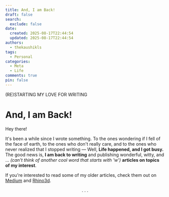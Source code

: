```yaml
---
title: And, I am Back!
draft: false
search:
  exclude: false
date:
  created: 2025-08-17T22:44:54
  updated: 2025-08-17T22:44:54
authors:
  - thekaushikls
tags:
  - Personal
categories:
  - Meta
  - Life
comments: true
pin: false
---
```

(RE)STARTING MY LOVE FOR WRITING
<!-- more -->
# And, I am Back!

Hey there!

It's been a while since I wrote something. To the ones wondering if I fell of the face of earth, to the ones who don't really care, and to the ones who never realized that I stopped writing &mdash; Well, **Life happened, and I got busy.** The good news is, **I am back to writing** and publishing wonderful, witty, and ... *(can't think of another cool word that starts with 'w')* **articles on topics of my interest**. 

If you're interested to read some of my older articles, check them out on [Medium](https://thekaushikls.medium.com/) and [Rhino3d](https://blog.rhino3d.com/2020/09/how-does-parametric-design-work.html).

<center>. . .</center>
